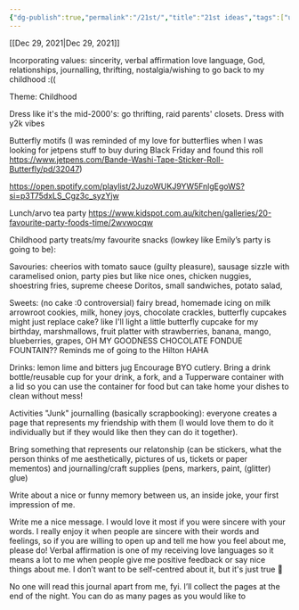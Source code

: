 ```yaml
---
{"dg-publish":true,"permalink":"/21st/","title":"21st ideas","tags":["untagged"]}
---
```



[[Dec 29, 2021\|Dec 29, 2021]]

Incorporating values: sincerity, verbal affirmation love language, God, relationships, journalling, thrifting, nostalgia/wishing to go back to my childhood :((

Theme: Childhood

Dress like it's the mid-2000's: go thrifting, raid parents' closets. Dress with y2k vibes

Butterfly motifs (I was reminded of my love for butterflies when I was looking for jetpens stuff to buy during Black Friday and found this roll https://www.jetpens.com/Bande-Washi-Tape-Sticker-Roll-Butterfly/pd/32047) 

https://open.spotify.com/playlist/2JuzoWUKJ9YW5FnlgEgoWS?si=p3T75dxLS_Cgz3c_syzYjw 

Lunch/arvo tea party
https://www.kidspot.com.au/kitchen/galleries/20-favourite-party-foods-time/2wvwocqw 

Childhood party treats/my favourite snacks (lowkey like Emily’s party is going to be): 

Savouries: cheerios with tomato sauce (guilty pleasure), sausage sizzle with caramelised onion, party pies but like nice ones, chicken nuggies, shoestring fries, supreme cheese Doritos, small sandwiches, potato salad, 

Sweets: (no cake :0 controversial) fairy bread, homemade icing on milk arrowroot cookies, milk, honey joys, chocolate crackles, butterfly cupcakes might just replace cake? like I'll light a little butterfly cupcake for my birthday, marshmallows, fruit platter with strawberries, banana, mango, blueberries, grapes, OH MY GOODNESS CHOCOLATE FONDUE FOUNTAIN?? Reminds me of going to the Hilton HAHA

Drinks: lemon lime and bitters jug
Encourage BYO cutlery. Bring a drink bottle/reusable cup for your drink, a fork, and a Tupperware container with a lid so you can use the container for food but can take home your dishes to clean without mess!

Activities
"Junk" journalling (basically scrapbooking): everyone creates a page that represents my friendship with them (I would love them to do it individually but if they would like then they can do it together). 

Bring something that represents our relatonship (can be stickers, what the person thinks of me aesthetically, pictures of us, tickets or paper mementos) and journalling/craft supplies (pens, markers, paint, (glitter) glue)

Write about a nice or funny memory between us, an inside joke, your first impression of me. 

Write me a nice message. I would love it most if you were sincere with your words. I really enjoy it when people are sincere with their words and feelings, so if you are willing to open up and tell me how you feel about me, please do! Verbal affirmation is one of my receiving love languages so it means a lot to me when people give me positive feedback or say nice things about me. I don’t want to be self-centred about it, but it's just true 🥺 

No one will read this journal apart from me, fyi. I’ll collect the pages at the end of the night. You can do as many pages as you would like to